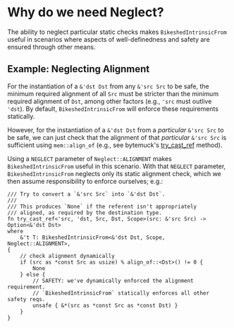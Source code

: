 # Why do we need Neglect?
The ability to neglect particular static checks makes `BikeshedIntrinsicFrom` useful in scenarios where aspects of well-definedness and safety are ensured through other means.

## Example: Neglecting Alignment
For the instantiation of a `&'dst Dst` from any `&'src Src` to be safe, the minimum required alignment of all `Src` must be stricter than the minimum required alignment of `Dst`, among other factors (e.g., `'src` must outlive `'dst`). By default, `BikeshedIntrinsicFrom` will enforce these requirements statically.

However, for the instantiation of a `&'dst Dst` from a *particular* `&'src Src` to be safe, we can just check that the alignment of that *particular* `&'src Src` is sufficient using `mem::align_of` (e.g., see bytemuck's [try_cast_ref](https://docs.rs/bytemuck/1.4.1/bytemuck/fn.try_cast_ref.html) method).

Using a `NEGLECT` parameter of `Neglect::ALIGNMENT` makes `BikeshedIntrinsicFrom` useful in this scenario. With that `NEGLECT` parameter, `BikeshedIntrinsicFrom` neglects only its static alignment check, which we then assume responsibility to enforce ourselves; e.g.:
```rust,ignore
/// Try to convert a `&'src Src` into `&'dst Dst`.
///
/// This produces `None` if the referent isn't appropriately
/// aligned, as required by the destination type.
fn try_cast_ref<'src, 'dst, Src, Dst, Scope>(src: &'src Src) -> Option<&'dst Dst>
where
    &'t T: BikeshedIntrinsicFrom<&'dst Dst, Scope, Neglect::ALIGNMENT>,
{
    // check alignment dynamically
    if (src as *const Src as usize) % align_of::<Dst>() != 0 {
        None
    } else {
        // SAFETY: we've dynamically enforced the alignment requirement.
        // `BikeshedIntrinsicFrom` statically enforces all other safety reqs.
        unsafe { &*(src as *const Src as *const Dst) }
    }
}
```